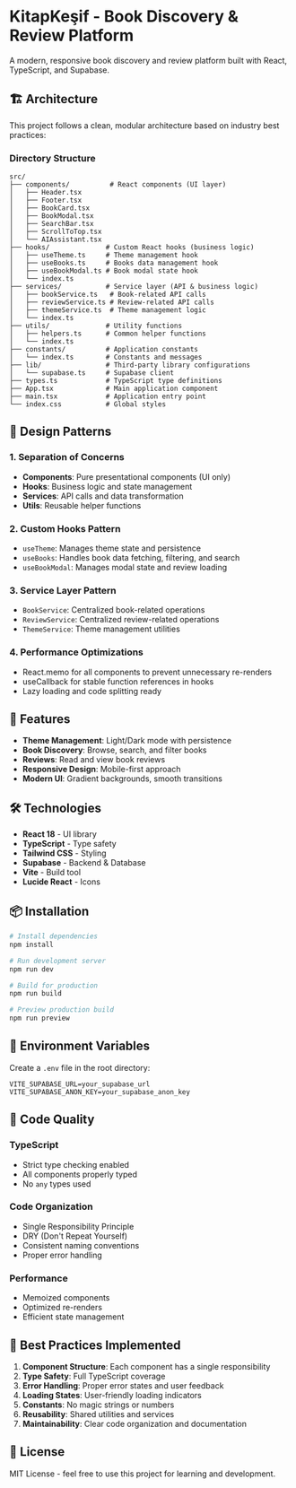 # KitapKeşif - Book Discovery & Review Platform

A modern, responsive book discovery and review platform built with React, TypeScript, and Supabase.

## 🏗️ Architecture

This project follows a clean, modular architecture based on industry best practices:

### Directory Structure

```
src/
├── components/          # React components (UI layer)
│   ├── Header.tsx
│   ├── Footer.tsx
│   ├── BookCard.tsx
│   ├── BookModal.tsx
│   ├── SearchBar.tsx
│   ├── ScrollToTop.tsx
│   └── AIAssistant.tsx
├── hooks/              # Custom React hooks (business logic)
│   ├── useTheme.ts     # Theme management hook
│   ├── useBooks.ts     # Books data management hook
│   ├── useBookModal.ts # Book modal state hook
│   └── index.ts
├── services/           # Service layer (API & business logic)
│   ├── bookService.ts   # Book-related API calls
│   ├── reviewService.ts # Review-related API calls
│   ├── themeService.ts  # Theme management logic
│   └── index.ts
├── utils/              # Utility functions
│   ├── helpers.ts      # Common helper functions
│   └── index.ts
├── constants/          # Application constants
│   └── index.ts        # Constants and messages
├── lib/                # Third-party library configurations
│   └── supabase.ts     # Supabase client
├── types.ts            # TypeScript type definitions
├── App.tsx             # Main application component
├── main.tsx            # Application entry point
└── index.css           # Global styles
```

## 🎨 Design Patterns

### 1. **Separation of Concerns**
- **Components**: Pure presentational components (UI only)
- **Hooks**: Business logic and state management
- **Services**: API calls and data transformation
- **Utils**: Reusable helper functions

### 2. **Custom Hooks Pattern**
- `useTheme`: Manages theme state and persistence
- `useBooks`: Handles book data fetching, filtering, and search
- `useBookModal`: Manages modal state and review loading

### 3. **Service Layer Pattern**
- `BookService`: Centralized book-related operations
- `ReviewService`: Centralized review-related operations
- `ThemeService`: Theme management utilities

### 4. **Performance Optimizations**
- React.memo for all components to prevent unnecessary re-renders
- useCallback for stable function references in hooks
- Lazy loading and code splitting ready

## 🚀 Features

- **Theme Management**: Light/Dark mode with persistence
- **Book Discovery**: Browse, search, and filter books
- **Reviews**: Read and view book reviews
- **Responsive Design**: Mobile-first approach
- **Modern UI**: Gradient backgrounds, smooth transitions

## 🛠️ Technologies

- **React 18** - UI library
- **TypeScript** - Type safety
- **Tailwind CSS** - Styling
- **Supabase** - Backend & Database
- **Vite** - Build tool
- **Lucide React** - Icons

## 📦 Installation

```bash
# Install dependencies
npm install

# Run development server
npm run dev

# Build for production
npm run build

# Preview production build
npm run preview
```

## 🔧 Environment Variables

Create a `.env` file in the root directory:

```env
VITE_SUPABASE_URL=your_supabase_url
VITE_SUPABASE_ANON_KEY=your_supabase_anon_key
```

## 📝 Code Quality

### TypeScript
- Strict type checking enabled
- All components properly typed
- No `any` types used

### Code Organization
- Single Responsibility Principle
- DRY (Don't Repeat Yourself)
- Consistent naming conventions
- Proper error handling

### Performance
- Memoized components
- Optimized re-renders
- Efficient state management

## 🎯 Best Practices Implemented

1. **Component Structure**: Each component has a single responsibility
2. **Type Safety**: Full TypeScript coverage
3. **Error Handling**: Proper error states and user feedback
4. **Loading States**: User-friendly loading indicators
5. **Constants**: No magic strings or numbers
6. **Reusability**: Shared utilities and services
7. **Maintainability**: Clear code organization and documentation

## 📄 License

MIT License - feel free to use this project for learning and development.

